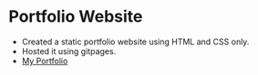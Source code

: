 # Portfolio Website

* Created a static portfolio website using HTML and CSS only.
* Hosted it using gitpages.   
* [My Portfolio](https://archanarose28.github.io/newport/)
